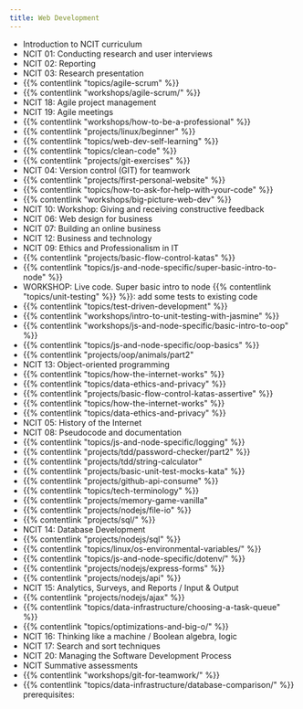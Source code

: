```yaml
---
title: Web Development
---
```


- Introduction to NCIT curriculum
- NCIT 01: Conducting research and user interviews
- NCIT 02: Reporting
- NCIT 03: Research presentation
- {{% contentlink "topics/agile-scrum" %}}
- {{% contentlink "workshops/agile-scrum/" %}}
- NCIT 18: Agile project management
- NCIT 19: Agile meetings
- {{% contentlink "workshops/how-to-be-a-professional" %}}
- {{% contentlink "projects/linux/beginner" %}}
- {{% contentlink "topics/web-dev-self-learning" %}}
- {{% contentlink "topics/clean-code" %}}
- {{% contentlink "projects/git-exercises" %}}
- NCIT 04: Version control (GIT) for teamwork
- {{% contentlink "projects/first-personal-website" %}}
- {{% contentlink "topics/how-to-ask-for-help-with-your-code" %}}
- {{% contentlink "workshops/big-picture-web-dev" %}}
- NCIT 10: Workshop: Giving and receiving constructive feedback
- NCIT 06: Web design for business
- NCIT 07: Building an online business
- NCIT 12: Business and technology
- NCIT 09: Ethics and Professionalism in IT
- {{% contentlink "projects/basic-flow-control-katas" %}} 
- {{% contentlink "topics/js-and-node-specific/super-basic-intro-to-node" %}}
- WORKSHOP: Live code. Super basic intro to node
{{% contentlink "topics/unit-testing" %}}
%}}: add some tests to existing code
- {{% contentlink "topics/test-driven-development" %}}
- {{% contentlink "workshops/intro-to-unit-testing-with-jasmine" %}}
- {{% contentlink "workshops/js-and-node-specific/basic-intro-to-oop" %}}
- {{% contentlink "topics/js-and-node-specific/oop-basics" %}}
- {{% contentlink "projects/oop/animals/part2" 
- NCIT 13: Object-oriented programming
- {{% contentlink "topics/how-the-internet-works" %}}
- {{% contentlink "topics/data-ethics-and-privacy" %}}
- {{% contentlink "projects/basic-flow-control-katas-assertive" %}}
- {{% contentlink "topics/how-the-internet-works" %}}
- {{% contentlink "topics/data-ethics-and-privacy" %}}
- NCIT 05: History of the Internet
- NCIT 08: Pseudocode and documentation
- {{% contentlink "topics/js-and-node-specific/logging" %}}
- {{% contentlink "projects/tdd/password-checker/part2" %}}
- {{% contentlink "projects/tdd/string-calculator"
- {{% contentlink "projects/basic-unit-test-mocks-kata" %}}
- {{% contentlink "projects/github-api-consume" %}} 
- {{% contentlink "topics/tech-terminology" %}}
- {{% contentlink "projects/memory-game-vanilla" 
- {{% contentlink "projects/nodejs/file-io" %}}
- {{% contentlink "projects/sql/" %}}
- NCIT 14: Database Development
- {{% contentlink "projects/nodejs/sql" %}}
- {{% contentlink "topics/linux/os-environmental-variables/" %}}
- {{% contentlink "topics/js-and-node-specific/dotenv/" %}}
- {{% contentlink "projects/nodejs/express-forms" %}}
- {{% contentlink "projects/nodejs/api" %}}
- NCIT 15: Analytics, Surveys, and Reports / Input & Output
- {{% contentlink "projects/nodejs/ajax" %}}
- {{% contentlink "topics/data-infrastructure/choosing-a-task-queue" %}}
- {{% contentlink "topics/optimizations-and-big-o/" %}}
- NCIT 16: Thinking like a machine / Boolean algebra, logic
- NCIT 17: Search and sort techniques
- NCIT 20: Managing the Software Development Process
- NCIT Summative assessments
- {{% contentlink "workshops/git-for-teamwork/" %}}
- {{% contentlink "topics/data-infrastructure/database-comparison/" %}}
prerequisites:
